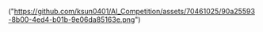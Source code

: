 ("https://github.com/ksun0401/AI_Competition/assets/70461025/90a25593-8b00-4ed4-b01b-9e06da85163e.png")
